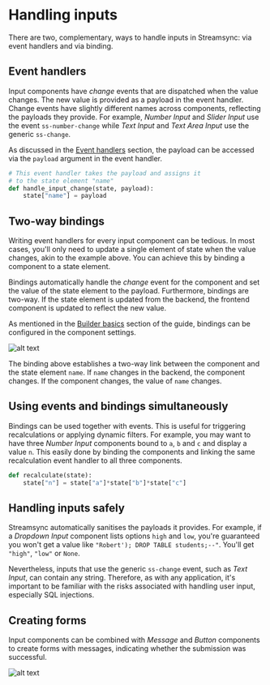 # Handling inputs

There are two, complementary, ways to handle inputs in Streamsync: via event handlers and via binding.

## Event handlers

Input components have _change_ events that are dispatched when the value changes. The new value is provided as a payload in the event handler. Change events have slightly different names across components, reflecting the payloads they provide. For example, _Number Input_ and _Slider Input_ use the event `ss-number-change` while _Text Input_ and _Text Area Input_ use the generic `ss-change`.

As discussed in the [Event handlers](event-handlers.html) section, the payload can be accessed via the `payload` argument in the event handler.

```py
# This event handler takes the payload and assigns it
# to the state element "name"
def handle_input_change(state, payload):
    state["name"] = payload
```

## Two-way bindings

Writing event handlers for every input component can be tedious. In most cases, you'll only need to update a single element of state when the value changes, akin to the example above. You can achieve this by binding a component to a state element.

Bindings automatically handle the _change_ event for the component and set the value of the state element to the payload. Furthermore, bindings are two-way. If the state element is updated from the backend, the frontend component is updated to reflect the new value.

As mentioned in the [Builder basics](builder-basics.html) section of the guide, bindings can be configured in the component settings.

![alt text](images/handling-inputs.binding.png "Repeater example")

The binding above establishes a two-way link between the component and the state element `name`. If `name` changes in the backend, the component changes. If the component changes, the value of `name` changes.

## Using events and bindings simultaneously

Bindings can be used together with events. This is useful for triggering recalculations or applying dynamic filters. For example, you may want to have three _Number Input_ components bound to `a`, `b` and `c` and display a value `n`. This easily done by binding the components and linking the same recalculation event handler to all three components.

```py
def recalculate(state):
    state["n"] = state["a"]*state["b"]*state["c"]
```

## Handling inputs safely

Streamsync automatically sanitises the payloads it provides. For example, if a _Dropdown Input_ component lists options `high` and `low`, you're guaranteed you won't get a value like `"Robert'); DROP TABLE students;--"`. You'll get `"high"`, `"low"` or `None`.

Nevertheless, inputs that use the generic `ss-change` event, such as _Text Input_, can contain any string. Therefore, as with any application, it's important to be familiar with the risks associated with handling user input, especially SQL injections.

## Creating forms

Input components can be combined with _Message_ and _Button_ components to create forms with messages, indicating whether the submission was successful.

![alt text](images/handling-inputs.form.png "Form example")
